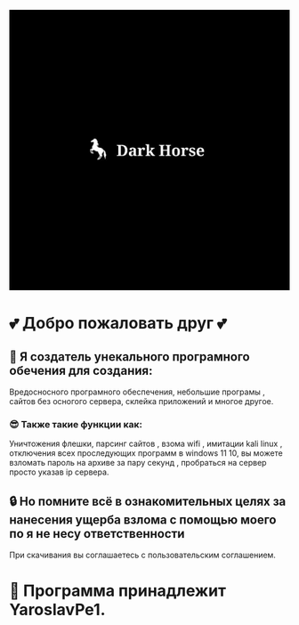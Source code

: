 
![title](res/dark.png)


# 💕 Добро пожаловать друг 💕

## 🤖 Я создатель унекального програмного обечения для создания: 
Вредосносного програмного обеспечения, небольшие програмы , сайтов без осногого сервера, склейка приложений и многое другое.


### 😎 Также такие функции как:
Уничтожения флешки, парсинг сайтов , взома wifi ,
имитации kali linux , отключения всех проследующих программ в windows 11 10,
вы можете взломать пароль на архиве за пару секунд , пробраться на сервер просто указав ip сервера.


## 🔒 Но помните всё в ознакомительных целях за нанесения ущерба взлома с помощью моего по я не несу ответственности
При скачивания вы соглашаетесь с пользовательским соглашением.

# 🔑 Программа принадлежит YaroslavPe1.





